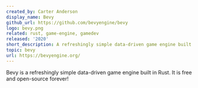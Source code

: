 ```yaml
---
created_by: Carter Anderson
display_name: Bevy
github_url: https://github.com/bevyengine/bevy
logo: bevy.png
related: rust, game-engine, gamedev
released: '2020'
short_description: A refreshingly simple data-driven game engine built in Rust
topic: bevy
url: https://bevyengine.org/
---
```

Bevy is a refreshingly simple data-driven game engine built in Rust. It is free and open-source forever!
